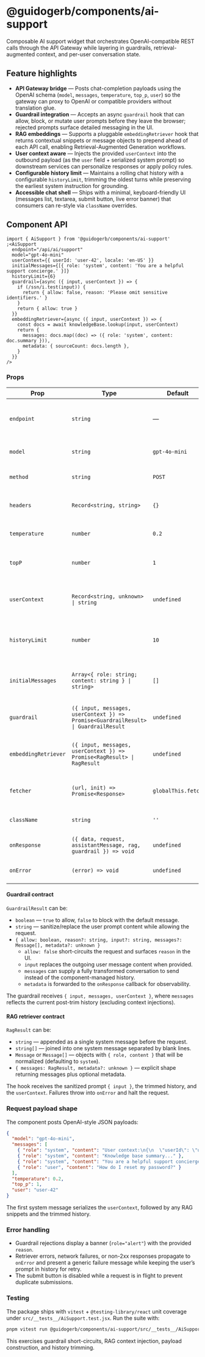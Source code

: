 # @guidogerb/components/ai-support

Composable AI support widget that orchestrates OpenAI-compatible REST calls through the API Gateway while layering in guardrails, retrieval-augmented context, and per-user conversation state.

## Feature highlights

- **API Gateway bridge** — Posts chat-completion payloads using the OpenAI schema (`model`, `messages`, `temperature`, `top_p`, `user`) so the gateway can proxy to OpenAI or compatible providers without translation glue.
- **Guardrail integration** — Accepts an async `guardrail` hook that can allow, block, or mutate user prompts before they leave the browser; rejected prompts surface detailed messaging in the UI.
- **RAG embeddings** — Supports a pluggable `embeddingRetriever` hook that returns contextual snippets or message objects to prepend ahead of each API call, enabling Retrieval-Augmented Generation workflows.
- **User context aware** — Injects the provided `userContext` into the outbound payload (as the `user` field + serialized system prompt) so downstream services can personalize responses or apply policy rules.
- **Configurable history limit** — Maintains a rolling chat history with a configurable `historyLimit`, trimming the oldest turns while preserving the earliest system instruction for grounding.
- **Accessible chat shell** — Ships with a minimal, keyboard-friendly UI (messages list, textarea, submit button, live error banner) that consumers can re-style via `className` overrides.

## Component API

```tsx
import { AiSupport } from '@guidogerb/components/ai-support'
;<AiSupport
  endpoint="/api/ai/support"
  model="gpt-4o-mini"
  userContext={{ userId: 'user-42', locale: 'en-US' }}
  initialMessages={[{ role: 'system', content: 'You are a helpful support concierge.' }]}
  historyLimit={6}
  guardrail={async ({ input, userContext }) => {
    if (/ssn/i.test(input)) {
      return { allow: false, reason: 'Please omit sensitive identifiers.' }
    }
    return { allow: true }
  }}
  embeddingRetriever={async ({ input, userContext }) => {
    const docs = await knowledgeBase.lookup(input, userContext)
    return {
      messages: docs.map((doc) => ({ role: 'system', content: doc.summary })),
      metadata: { sourceCount: docs.length },
    }
  }}
/>
```

### Props

| Prop                 | Type                                                                                | Default            | Description                                                                                       |
| -------------------- | ----------------------------------------------------------------------------------- | ------------------ | ------------------------------------------------------------------------------------------------- |
| `endpoint`           | `string`                                                                            | —                  | Required API Gateway endpoint that accepts OpenAI chat-completion payloads.                       |
| `model`              | `string`                                                                            | `gpt-4o-mini`      | Chat-completion model identifier sent to the gateway.                                             |
| `method`             | `string`                                                                            | `POST`             | HTTP verb for the request (POST is recommended).                                                  |
| `headers`            | `Record<string, string>`                                                            | `{}`               | Additional headers merged with `Content-Type: application/json`.                                  |
| `temperature`        | `number`                                                                            | `0.2`              | Temperature parameter forwarded to the chat endpoint.                                             |
| `topP`               | `number`                                                                            | `1`                | Top-p nucleus sampling value forwarded to the chat endpoint.                                      |
| `userContext`        | `Record<string, unknown> \| string`                                                 | `undefined`        | Supplemental context serialized into a system message and (if possible) the `user` field.         |
| `historyLimit`       | `number`                                                                            | `10`               | Maximum number of conversation turns retained in local state (earliest system message is pinned). |
| `initialMessages`    | `Array<{ role: string; content: string } \| string>`                                | `[]`               | Seed conversation (commonly a system primer); counted against the history limit.                  |
| `guardrail`          | `({ input, messages, userContext }) => Promise<GuardrailResult> \| GuardrailResult` | `undefined`        | Hook invoked before dispatch; can allow, transform, or block the prompt.                          |
| `embeddingRetriever` | `({ input, messages, userContext }) => Promise<RagResult> \| RagResult`             | `undefined`        | Hook that returns contextual documents/messages injected as system prompts for RAG.               |
| `fetcher`            | `(url, init) => Promise<Response>`                                                  | `globalThis.fetch` | Override fetch implementation (useful for SSR/testing).                                           |
| `className`          | `string`                                                                            | `''`               | Optional class name applied to the root element for theming.                                      |
| `onResponse`         | `({ data, request, assistantMessage, rag, guardrail }) => void`                     | `undefined`        | Called when the gateway responds successfully.                                                    |
| `onError`            | `(error) => void`                                                                   | `undefined`        | Invoked whenever a guardrail, retriever, or network error occurs.                                 |

#### Guardrail contract

`GuardrailResult` can be:

- `boolean` — `true` to allow, `false` to block with the default message.
- `string` — sanitize/replace the user prompt content while allowing the request.
- `{ allow: boolean, reason?: string, input?: string, messages?: Message[], metadata?: unknown }`
  - `allow: false` short-circuits the request and surfaces `reason` in the UI.
  - `input` replaces the outgoing user message content when provided.
  - `messages` can supply a fully transformed conversation to send instead of the component-managed history.
  - `metadata` is forwarded to the `onResponse` callback for observability.

The guardrail receives `{ input, messages, userContext }`, where `messages` reflects the current post-trim history (excluding context injections).

#### RAG retriever contract

`RagResult` can be:

- `string` — appended as a single system message before the request.
- `string[]` — joined into one system message separated by blank lines.
- `Message` or `Message[]` — objects with `{ role, content }` that will be normalized (defaulting to `system`).
- `{ messages: RagResult, metadata?: unknown }` — explicit shape returning messages plus optional metadata.

The hook receives the sanitized prompt `{ input }`, the trimmed history, and the `userContext`. Failures throw into `onError` and halt the request.

### Request payload shape

The component posts OpenAI-style JSON payloads:

```json
{
  "model": "gpt-4o-mini",
  "messages": [
    { "role": "system", "content": "User context:\n{\n  \"userId\": \"user-42\"\n}" },
    { "role": "system", "content": "Knowledge base summary..." },
    { "role": "system", "content": "You are a helpful support concierge." },
    { "role": "user", "content": "How do I reset my password?" }
  ],
  "temperature": 0.2,
  "top_p": 1,
  "user": "user-42"
}
```

The first system message serializes the `userContext`, followed by any RAG snippets and the trimmed history.

### Error handling

- Guardrail rejections display a banner (`role="alert"`) with the provided `reason`.
- Retriever errors, network failures, or non-2xx responses propagate to `onError` and present a generic failure message while keeping the user’s prompt in history for retry.
- The submit button is disabled while a request is in flight to prevent duplicate submissions.

### Testing

The package ships with `vitest` + `@testing-library/react` unit coverage under `src/__tests__/AiSupport.test.jsx`. Run the suite with:

```sh
pnpm vitest run @guidogerb/components/ai-support/src/__tests__/AiSupport.test.jsx
```

This exercises guardrail short-circuits, RAG context injection, payload construction, and history trimming.
